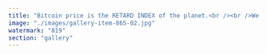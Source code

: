 ```yaml
---
title: "Bitcoin price is the RETARD INDEX of the planet.<br /><br />We went briefly to 109% but don't worry we going to speed run the return to under <50%<br /><br />So that we can go to mars <br /><br />le ticker is $ETH"
image: "./images/gallery-item-865-02.jpg"
watermark: "819"
section: "gallery"
---
```

